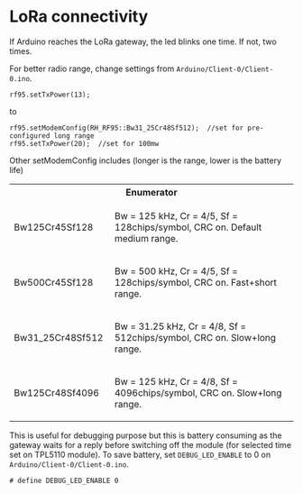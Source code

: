 # LoRa connectivity

If Arduino reaches the LoRa gateway, the led blinks one time. If not, two times.

For better radio range, change settings from ```Arduino/Client-0/Client-0.ino```.
```
rf95.setTxPower(13);
```
to
```
rf95.setModemConfig(RH_RF95::Bw31_25Cr48Sf512);  //set for pre-configured long range
rf95.setTxPower(20);  //set for 100mw
```

Other setModemConfig includes (longer is the range, lower is the battery life)
<table class="fieldtable">
<tr><th colspan="2">Enumerator</th></tr><tr><td class="fieldname"><a id="ab9605810c11c025758ea91b2813666e3a36c80b8c976c6209e9c929669a0ab320"></a>Bw125Cr45Sf128&#160;</td><td class="fielddoc"><p>Bw = 125 kHz, Cr = 4/5, Sf = 128chips/symbol, CRC on. Default medium range. </p>
</td></tr>
<tr><td class="fieldname"><a id="ab9605810c11c025758ea91b2813666e3a1759bc33893056f011b81e62e5c8af5f"></a>Bw500Cr45Sf128&#160;</td><td class="fielddoc"><p>Bw = 500 kHz, Cr = 4/5, Sf = 128chips/symbol, CRC on. Fast+short range. </p>
</td></tr>
<tr><td class="fieldname"><a id="ab9605810c11c025758ea91b2813666e3a78f89711f429422d920dc22dbc278548"></a>Bw31_25Cr48Sf512&#160;</td><td class="fielddoc"><p>Bw = 31.25 kHz, Cr = 4/8, Sf = 512chips/symbol, CRC on. Slow+long range. </p>
</td></tr>
<tr><td class="fieldname"><a id="ab9605810c11c025758ea91b2813666e3a241b28dcbb17f8a86e3f8edd03c51b21"></a>Bw125Cr48Sf4096&#160;</td><td class="fielddoc"><p>Bw = 125 kHz, Cr = 4/8, Sf = 4096chips/symbol, CRC on. Slow+long range. </p>
</td></tr>
</table>

This is useful for debugging purpose but this is battery consuming as the gateway waits for a reply before switching off the module (for selected time set on TPL5110 module). To save battery, set ```DEBUG_LED_ENABLE``` to 0 on ```Arduino/Client-0/Client-0.ino```.

```
# define DEBUG_LED_ENABLE 0
```